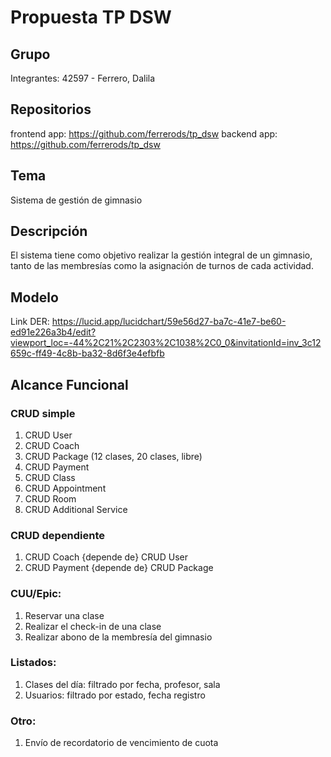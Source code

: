 # Propuesta TP DSW

## Grupo
Integrantes: 42597 - Ferrero, Dalila

## Repositorios
frontend app: https://github.com/ferrerods/tp_dsw
backend app: https://github.com/ferrerods/tp_dsw

## Tema
Sistema de gestión de gimnasio

## Descripción
El sistema tiene como objetivo realizar la gestión integral de un gimnasio, tanto de las membresías como la asignación de turnos de cada actividad.

## Modelo
Link DER: https://lucid.app/lucidchart/59e56d27-ba7c-41e7-be60-ed91e226a3b4/edit?viewport_loc=-44%2C21%2C2303%2C1038%2C0_0&invitationId=inv_3c12659c-ff49-4c8b-ba32-8d6f3e4efbfb

## Alcance Funcional
### CRUD simple	
1. CRUD User
2. CRUD Coach
3. CRUD Package (12 clases, 20 clases, libre)
4. CRUD Payment
5. CRUD Class
6. CRUD Appointment
7. CRUD Room
8. CRUD Additional Service

### CRUD dependiente	
1. CRUD Coach {depende de} CRUD User
2. CRUD Payment {depende de} CRUD Package

### CUU/Epic:
1. Reservar una clase
2. Realizar el check-in de una clase
3. Realizar abono de la membresía del gimnasio

### Listados:	
1. Clases del día: filtrado por fecha, profesor, sala
2. Usuarios: filtrado por estado, fecha registro

### Otro:
1. Envío de recordatorio de vencimiento de cuota
